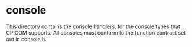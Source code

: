 # console

This directory contains the console handlers, for the console types that
CPICOM supports. All consoles must conform to the function contract set
out in console.h.

